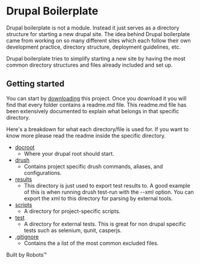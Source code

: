 Drupal Boilerplate
==================

Drupal boilerplate is not a module. Instead it just serves as a directory
structure for starting a new drupal site. The idea behind Drupal boilerplate
came from working on so many different sites which each follow their own
development practice, directory structure, deployment guidelines, etc.

Drupal boilerplate tries to simplify starting a new site by having the most
common directory structures and files already included and set up.

## Getting started

You can start by
[downloading](https://github.com/Lullabot/drupal-boilerplate/zipball/master)
this project. Once you download it you will find that every folder contains a
readme.md file. This readme.md file has been extensively documented to explain
what belongs in that specific directory.

Here's a breakdown for what each directory/file is used for. If you want to
know more please read the readme inside the specific directory.

* [docroot](https://github.com/Lullabot/drupal-boilerplate/tree/master/docroot)
  * Where your drupal root should start.
* [drush](https://github.com/Lullabot/drupal-boilerplate/tree/master/drush)
  * Contains project specific drush commands, aliases, and configurations.
* [results](https://github.com/Lullabot/drupal-boilerplate/tree/master/results)
  * This directory is just used to export test results to. A good example of this
    is when running drush test-run with the --xml option. You can export the xml
    to this directory for parsing by external tools.
* [scripts](https://github.com/Lullabot/drupal-boilerplate/tree/master/scripts)
  * A directory for project-specific scripts.
* [test](https://github.com/Lullabot/drupal-boilerplate/tree/master/test)
  * A directory for external tests. This is great for non drupal specific tests
 such as selenium, qunit, casperjs.
* [.gitignore](https://github.com/Lullabot/drupal-boilerplate/blob/master/.gitignore)
  * Contains the a list of the most common excluded files.

Built by Robots&trade;
